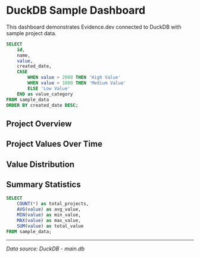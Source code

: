 # DuckDB Sample Dashboard

This dashboard demonstrates Evidence.dev connected to DuckDB with sample project data.

```sql sample_projects
SELECT
    id,
    name,
    value,
    created_date,
    CASE
        WHEN value > 2000 THEN 'High Value'
        WHEN value > 1000 THEN 'Medium Value'
        ELSE 'Low Value'
    END as value_category
FROM sample_data
ORDER BY created_date DESC;
```

## Project Overview

<DataTable
    data={sample_projects}
    search=true
    sort=true
/>

## Project Values Over Time

<LineChart
    data={sample_projects}
    x=created_date
    y=value
    title="Project Values Over Time"
/>

## Value Distribution

<BarChart
    data={sample_projects}
    x=name
    y=value
    title="Project Value Comparison"
/>

## Summary Statistics

```sql project_stats
SELECT
    COUNT(*) as total_projects,
    AVG(value) as avg_value,
    MIN(value) as min_value,
    MAX(value) as max_value,
    SUM(value) as total_value
FROM sample_data;
```

<BigValue
    data={project_stats}
    value=total_projects
    title="Total Projects"
/>

<BigValue
    data={project_stats}
    value=avg_value
    title="Average Value"
    fmt="$#,##0.00"
/>

<BigValue
    data={project_stats}
    value=total_value
    title="Total Value"
    fmt="$#,##0.00"
/>

---

*Data source: DuckDB - main.db*

